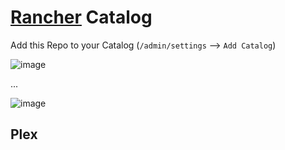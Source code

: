# [Rancher](http://rancher.com/) Catalog


Add this Repo to your Catalog (`/admin/settings` --> `Add Catalog`)

![image](https://raw.githubusercontent.com/wasserball/rancher-catalog/master/img/rancher-admin.png)

...

![image](https://raw.githubusercontent.com/wasserball/rancher-catalog/master/img/rancher-catalog.png)

## Plex


